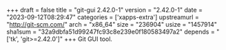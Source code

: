+++
draft = false
title = "git-gui 2.42.0-1"
version = "2.42.0-1"
date = "2023-09-12T08:29:47"
categories = ['xapps-extra']
upstreamurl = "http://git-scm.com/"
arch = "x86_64"
size = "236904"
usize = "1457914"
sha1sum = "32a9dbfa51d99247fc93c8e239e0f180583497a2"
depends = "['tk', 'git>=2.42.0']"
+++
Git GUI tool.